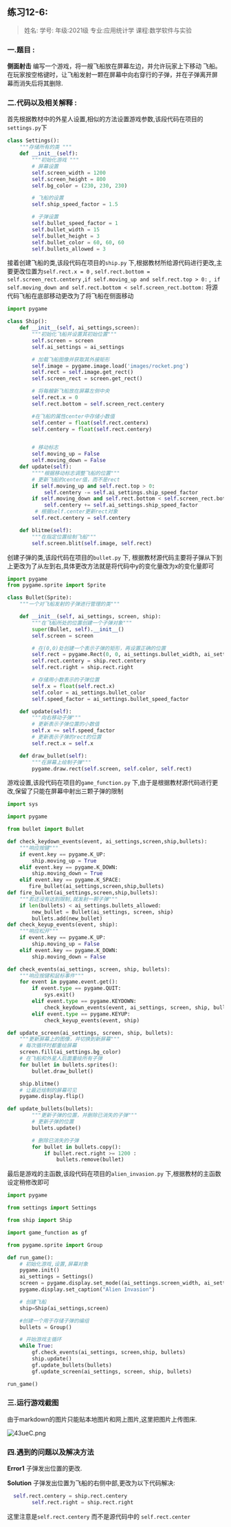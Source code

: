 ## 练习12-6:

> 姓名:
> 学号:
> 年级:2021级
> 专业:应用统计学
> 课程:数学软件与实验

### 一.题目   :

**侧面射击**  编写一个游戏，将一艘飞船放在屏幕左边，并允许玩家上下移动 飞船。在玩家按空格键时，让飞船发射一颗在屏幕中向右穿行的子弹，并在子弹离开屏 幕而消失后将其删除.

### 二.代码以及相关解释 :

首先根据教材中的外星人设置,相似的方法设置游戏参数,该段代码在项目的`settings.py`下

```Python
class Settings():
    """存储所有的类 """
    def __init__(self):
        """初始化游戏 """
        # 屏幕设置
        self.screen_width = 1200
        self.screen_height = 800
        self.bg_color = (230, 230, 230)

        # 飞船的设置
        self.ship_speed_factor = 1.5

        # 子弹设置
        self.bullet_speed_factor = 1
        self.bullet_width = 15
        self.bullet_height = 3
        self.bullet_color = 60, 60, 60
        self.bullets_allowed = 3
```

接着创建飞船的类,该段代码在项目的`ship.py` 下,根据教材所给源代码进行更改,主要更改位置为`self.rect.x = 0` , `self.rect.bottom = self.screen_rect.centery` ,`if self.moving_up and self.rect.top > 0:` ,` if self.moving_down and self.rect.bottom < self.screen_rect.bottom:` 将源代码飞船在底部移动更改为了将飞船在侧面移动

```python
import pygame

class Ship():
    def __init__(self, ai_settings,screen):
        """初始化飞船并设置其初始位置"""
        self.screen = screen
        self.ai_settings = ai_settings

        # 加载飞船图像并获取其外接矩形
        self.image = pygame.image.load('images/rocket.png')
        self.rect = self.image.get_rect()
        self.screen_rect = screen.get_rect()

        # 将每艘新飞船放在屏幕左侧中央
        self.rect.x = 0
        self.rect.bottom = self.screen_rect.centery

        #在飞船的属性center中存储小数值
        self.center = float(self.rect.centerx)
        self.centery = float(self.rect.centery)


        # 移动标志
        self.moving_up = False
        self.moving_down = False
    def update(self):
        """"根据移动标志调整飞船的位置"""
        # 更新飞船的center值，而不是rect
        if self.moving_up and self.rect.top > 0:
            self.centery -= self.ai_settings.ship_speed_factor
        if self.moving_down and self.rect.bottom < self.screen_rect.bottom:
            self.centery += self.ai_settings.ship_speed_factor
         # 根据self.center更新rect对象
        self.rect.centery = self.centery

    def blitme(self):
        """在指定位置绘制飞船"""
        self.screen.blit(self.image, self.rect)

```

创建子弹的类,该段代码在项目的`bullet.py` 下, 根据教材源代码主要将子弹从下到上更改为了从左到右,具体更改方法就是将代码中y的变化量改为x的变化量即可

```python
import pygame
from pygame.sprite import Sprite

class Bullet(Sprite):
    """一个对飞船发射的子弹进行管理的类"""

    def __init__(self, ai_settings, screen, ship):
        """在飞船所处的位置创建一个子弹对象"""
        super(Bullet, self).__init__()
        self.screen = screen

        # 在(0,0)处创建一个表示子弹的矩形，再设置正确的位置
        self.rect = pygame.Rect(0, 0, ai_settings.bullet_width, ai_settings.bullet_height)
        self.rect.centery = ship.rect.centery
        self.rect.right = ship.rect.right

        # 存储用小数表示的子弹位置
        self.x = float(self.rect.x)
        self.color = ai_settings.bullet_color
        self.speed_factor = ai_settings.bullet_speed_factor

    def update(self):
        """向右移动子弹"""
        # 更新表示子弹位置的小数值
        self.x += self.speed_factor
        # 更新表示子弹的rect的位置
        self.rect.x = self.x

    def draw_bullet(self):
        """在屏幕上绘制子弹"""
        pygame.draw.rect(self.screen, self.color, self.rect)
```



游戏设置,该段代码在项目的`game_function.py` 下,由于是根据教材源代码进行更改,保留了只能在屏幕中射出三颗子弹的限制

```python
import sys

import pygame

from bullet import Bullet

def check_keydown_events(event, ai_settings,screen,ship,bullets):
    """响应按键"""
    if event.key == pygame.K_UP:
        ship.moving_up = True
    elif event.key == pygame.K_DOWN:
        ship.moving_down = True
    elif event.key == pygame.K_SPACE:
       fire_bullet(ai_settings,screen,ship,bullets)
def fire_bullet(ai_settings,screen,ship,bullets):
    """若还没有达到限制,就发射一颗子弹"""
    if len(bullets) < ai_settings.bullets_allowed:
        new_bullet = Bullet(ai_settings, screen, ship)
        bullets.add(new_bullet)
def check_keyup_events(event, ship):
    """响应松开"""
    if event.key == pygame.K_UP:
        ship.moving_up = False
    elif event.key == pygame.K_DOWN:
        ship.moving_down = False

def check_events(ai_settings, screen, ship, bullets):
    """响应按键和鼠标事件"""
    for event in pygame.event.get():
        if event.type == pygame.QUIT:
            sys.exit()
        elif event.type == pygame.KEYDOWN:
            check_keydown_events(event, ai_settings, screen, ship, bullets)
        elif event.type == pygame.KEYUP:
            check_keyup_events(event, ship)

def update_screen(ai_settings, screen, ship, bullets):
    """更新屏幕上的图像，并切换到新屏幕"""
    # 每次循环时都重绘屏幕
    screen.fill(ai_settings.bg_color)
    # 在飞船和外星人后面重绘所有子弹
    for bullet in bullets.sprites():
        bullet.draw_bullet()

    ship.blitme()
    # 让最近绘制的屏幕可见
    pygame.display.flip()

def update_bullets(bullets):
        """更新子弹的位置，并删除已消失的子弹"""
        # 更新子弹的位置
        bullets.update()

        # 删除已消失的子弹
        for bullet in bullets.copy():
            if bullet.rect.right >= 1200 :
                bullets.remove(bullet)


```

最后是游戏的主函数,该段代码在项目的`alien_invasion.py` 下,根据教材的主函数设定稍修改即可

```python
import pygame

from settings import Settings

from ship import Ship

import game_function as gf

from pygame.sprite import Group

def run_game():
    # 初始化游戏,设置,屏幕对象
    pygame.init()
    ai_settings = Settings()
    screen = pygame.display.set_mode((ai_settings.screen_width, ai_settings.screen_height))
    pygame.display.set_caption("Alien Invasion")

    # 创建飞船
    ship=Ship(ai_settings,screen)

    #创建一个用于存储子弹的编组
    bullets = Group()

    # 开始游戏主循环
    while True:
        gf.check_events(ai_settings, screen,ship, bullets)
        ship.update()
        gf.update_bullets(bullets)
        gf.update_screen(ai_settings, screen, ship, bullets)

run_game()

```

### 三.运行游戏截图

由于markdown的图片只能贴本地图片和网上图片,这里把图片上传图床.

![43ueC.png](https://i.328888.xyz/2022/12/17/43ueC.png)



### 四.遇到的问题以及解决方法

**Error1** 子弹发出位置的更改.

**Solution** 子弹发出位置为飞船的右侧中部,更改为以下代码解决:

```python
  self.rect.centery = ship.rect.centery
        self.rect.right = ship.rect.right
```

这里注意是`self.rect.centery` 而不是源代码中的 `self.rect.center`

